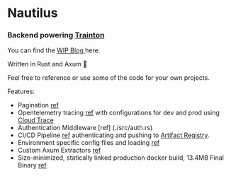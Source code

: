 # Nautilus

### Backend powering [Trainton](https://trainton.com/beta)

You can find the [ WIP Blog ](https://www.jacobmaizel.com/projects/training-platform) here.

Written in Rust and Axum 🦀

Feel free to reference or use some of the code for your own projects.

Features:

-   Pagination [ref](./src/pagination.rs)
-   Opentelemetry tracing [ref](./src/telemetry.rs) with configurations for dev and prod using [ Cloud Trace ](https://cloud.google.com/trace)
-   Authentication Middleware [ref] (./src/auth.rs)
-   CI/CD Pipeline [ref](./.github/workflows/cicd.yml) authenticating and pushing to [Artifact Registry](https://cloud.google.com/artifact-registry).
-   Environment specific config files and loading [ref](./src/settings.rs)
-   Custom Axum Extractors [ref](./src/util/extractors.rs)
-   Size-minimized, statically linked production docker build, 13.4MB Final Binary [ref](./docker/Dockerfile.prod)
